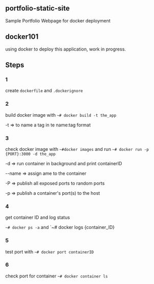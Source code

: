 ## portfolio-static-site
Sample Portfolio Webpage for docker deployment

## docker101
using docker to deploy this application, work in progress.

## Steps

### 1

create `dockerfile` and `.dockerignore`

### 2

build docker image with `~# docker build -t the_app`

-t => to name a tag in te name:tag format

### 3

check docker image with `~#docker images` and run `~# docker run -p {PORT}:3000 -d the_app`

-d => run container in background and print containerID

--name => assign ame to the container

-P => publish all exposed ports to random ports

-p => publish a container's port(s) to the host 

### 4

get container ID and log status

`~# docker ps -a` and `~# docker logs {container_ID}

### 5

test port with `~# docker port containerID`

### 6

check port for container `~# docker container ls`



